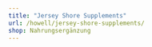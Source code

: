 ```yaml
---
title: "Jersey Shore Supplements"
url: /howell/jersey-shore-supplements/
shop: Nahrungsergänzung
---
```

